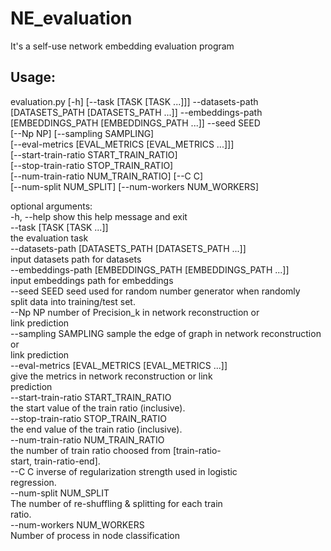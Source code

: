 # NE_evaluation
It's a self-use network embedding evaluation program

## Usage:
evaluation.py [-h] [--task [TASK [TASK ...]]] --datasets-path<br/>
                     [DATASETS_PATH [DATASETS_PATH ...]] --embeddings-path<br/>
                     [EMBEDDINGS_PATH [EMBEDDINGS_PATH ...]] --seed SEED<br/>
                     [--Np NP] [--sampling SAMPLING]<br/>
                     [--eval-metrics [EVAL_METRICS [EVAL_METRICS ...]]]<br/>
                     [--start-train-ratio START_TRAIN_RATIO]<br/>
                     [--stop-train-ratio STOP_TRAIN_RATIO]<br/>
                     [--num-train-ratio NUM_TRAIN_RATIO] [--C C]<br/>
                     [--num-split NUM_SPLIT] [--num-workers NUM_WORKERS]<br/>


optional arguments:<br/>
  -h, --help            show this help message and exit<br/>
  --task [TASK [TASK ...]]<br/>
                        the evaluation task<br/>
  --datasets-path [DATASETS_PATH [DATASETS_PATH ...]]<br/>
                        input datasets path for datasets<br/>
  --embeddings-path [EMBEDDINGS_PATH [EMBEDDINGS_PATH ...]]<br/>
                        input embeddings path for embeddings<br/>
  --seed SEED           seed used for random number generator when randomly<br/>
                        split data into training/test set.<br/>
  --Np NP               number of Precision_k in network reconstruction or<br/>
                        link prediction<br/>
  --sampling SAMPLING   sample the edge of graph in network reconstruction or<br/>
                        link prediction<br/>
  --eval-metrics [EVAL_METRICS [EVAL_METRICS ...]]<br/>
                        give the metrics in network reconstruction or link<br/>
                        prediction<br/>
  --start-train-ratio START_TRAIN_RATIO<br/>
                        the start value of the train ratio (inclusive).<br/>
  --stop-train-ratio STOP_TRAIN_RATIO<br/>
                        the end value of the train ratio (inclusive).<br/>
  --num-train-ratio NUM_TRAIN_RATIO<br/>
                        the number of train ratio choosed from [train-ratio-<br/>
                        start, train-ratio-end].<br/>
  --C C                 inverse of regularization strength used in logistic<br/>
                        regression.<br/>
  --num-split NUM_SPLIT<br/>
                        The number of re-shuffling & splitting for each train<br/>
                        ratio.<br/>
  --num-workers NUM_WORKERS<br/>
                        Number of process in node classification<br/>





